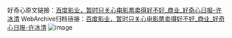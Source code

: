 好奇心原文链接：[百度影业，暂时只关心电影票卖得好不好_商业_好奇心日报-许冰清](https://www.qdaily.com/articles/5179.html)
WebArchive归档链接：[百度影业，暂时只关心电影票卖得好不好_商业_好奇心日报-许冰清](http://web.archive.org/web/20190623164104/https://www.qdaily.com/articles/5179.html)
![image](http://ww3.sinaimg.cn/large/007d5XDply1g3wdi0fimej30u02kw1gt)